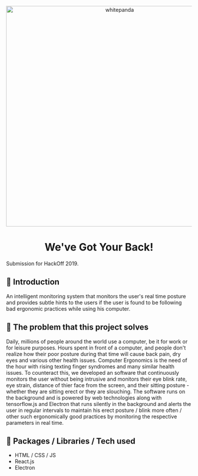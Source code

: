 <p align="center">
  <a href="http://www.whitepanda.in/">
    <img alt="whitepanda" src="https://www.octaneseating.com/wp-content/uploads/2017/07/ergonomics-seating1000X387.jpg" width="600"/>
  </a>
</p>
<h1 align="center">
  We've Got Your Back!
</h1>

Submission for HackOff 2019.

## 🚀 Introduction

An intelligent monitoring system that monitors the user's real time posture and provides subtle hints to the users if the user is found to be following bad ergonomic practices while using his computer.


## 🧐 The problem that this project solves

Daily, millions of people around the world use a computer, be it for work or for leisure purposes. Hours spent in front of a computer, and people don't realize how their poor posture during that time will cause back pain, dry eyes and various other health issues. Computer Ergonomics is the need of the hour with rising texting finger syndromes and many similar health issues. To counteract this, we developed an software that continuously monitors the user without being intrusive and monitors their eye blink rate, eye strain, distance of thier face from the screen, and their sitting posture - whether they are sitting erect or they are slouching. The software runs on the background and is powered by web technologies along with tensorflow.js and Electron that runs silently in the background and alerts the user in regular intervals to maintain his erect posture / blink more often / other such ergonomically good practices by monitoring the respective parameters in real time.

## 💫 Packages / Libraries  / Tech used

* HTML / CSS / JS 
* React.js
* Electron
